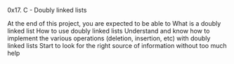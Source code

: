 0x17. C - Doubly linked lists

At the end of this project, you are expected to be able to
What is a doubly linked list
How to use doubly linked lists
Understand and know how to implement the various operations (deletion, insertion, etc) with doubly linked lists
Start to look for the right source of information without too much help
